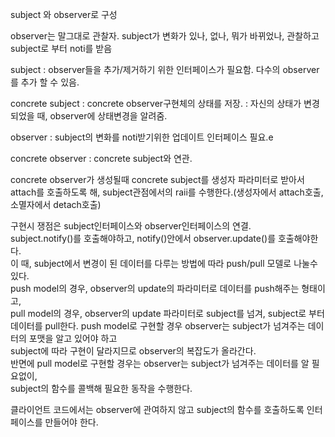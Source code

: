 subject 와 observer로 구성

observer는 말그대로 관찰자.
subject가 변화가 있나, 없나, 뭐가 바뀌었나, 관찰하고 subject로 부터 noti를 받음

subject
: observer들을 추가/제거하기 위한 인터페이스가 필요함.
다수의 observer를 추가 할 수 있음.

concrete subject
: concrete observer구현체의 상태를 저장.
: 자신의 상태가 변경되었을 때, observer에 상태변경을 알려줌.

observer
: subject의 변화를 noti받기위한 업데이트 인터페이스 필요.e

concrete observer
: concrete subject와 연관.

concrete observer가 생성될때 concrete subject를 생성자 파라미터로 받아서  
attach를 호출하도록 해, subject관점에서의 raii를 수행한다.(생성자에서 attach호출, 소멸자에서 detach호출)  


구현시 쟁점은 subject인터페이스와 observer인터페이스의 연결.  
subject.notify()를 호출해야하고, notify()안에서 observer.update()를 호출해야한다.  
이 때, subject에서 변경이 된 데이터를 다루는 방법에 따라 push/pull 모델로 나눌수있다.  
push model의 경우, observer의 update의 파라미터로 데이터를 push해주는 형태이고,  
pull model의 경우, observer의 update 파라미터로 subject를 넘겨, subject로 부터 데이터를 pull한다.
push model로 구현할 경우 observer는 subject가 넘겨주는 데이터의 포맷을 알고 있어야 하고  
subject에 따라 구현이 달라지므로 observer의 복잡도가 올라간다.  
반면에 pull model로 구현할 경우는 observer는 subject가 넘겨주는 데이터를 알 필요없이,  
subject의 함수를 콜백해 필요한 동작을 수행한다. 

클라이언트 코드에서는 observer에 관여하지 않고 subject의 함수를 호출하도록 인터페이스를 만들어야 한다.  